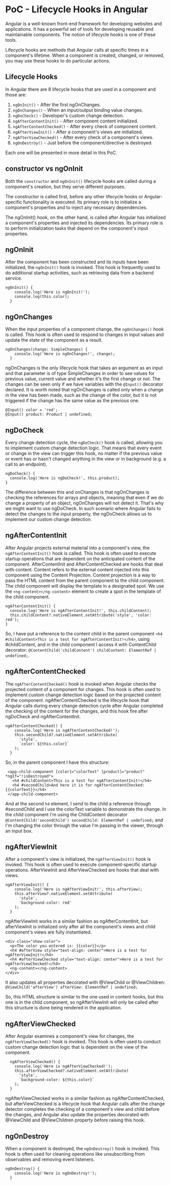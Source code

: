 # PoC - Lifecycle Hooks in Angular
Angular is a well-known front-end framework for developing websites and applications. It has a powerful set of tools for developing reusable and maintainable components. 
The notion of lifecycle hooks is one of these tools.

Lifecycle hooks are methods that Angular calls at specific times in a component's lifetime. 
When a component is created, changed, or removed, you may use these hooks to do particular actions.

## Lifecycle Hooks

In Angular there are 8 lifecycle hooks that are used in a component and those are:
1. `ngOnInit()` - After the first ngOnChanges.
2. `ngOnChanges()` - When an input/output binding value changes.
3. `ngDoCheck()` - Developer's custom change detection.
4. `ngAfterContentInit()` - After component content initialized.
5. `ngAfterContentChecked()` - After every check of component content.
6. `ngAfterViewInit()` - After a component's views are initialized.
7. `ngAfterViewChecked()` - After every check of a component's views.
8. `ngOnDestroy()` - Just before the component/directive is destroyed.

Each one will be presented in more detail in this PoC.

## constructor vs ngOnInit
Both the `constructor` and `ngOnInit()` lifecycle hooks are called during a component's creation, but they serve different purposes.

The constructor is called first, before any other lifecycle hooks or Angular-specific functionality is executed. Its primary role is to initialize a component's properties and to inject any necessary dependencies.

The ngOnInit() hook, on the other hand, is called after Angular has initialized a component's properties and injected its dependencies. Its primary role is to perform initialization tasks that depend on the component's input properties.

## ngOnInit
After the component has been constructed and its inputs have been initialized, the `ngOnInit()` hook is invoked. This hook is frequently used to do additional startup activities, such as retrieving data from a backend service.

```
ngOnInit() {
    console.log('Here is ngOnInit!');
    console.log(this.color);
  }
```

## ngOnChanges
When the input properties of a component change, the `ngOnChanges()` hook is called. This hook is often used to respond to changes in input values and update the state of the component as a result.

```
ngOnChanges(change: SimpleChanges) {
    console.log('Here is ngOnChanges!', change);
  }
```

ngOnChanges is the only lifecycle hook that takes an argument as an input and that parameter is of type SimpleChanges in order to see values for previous value, current value and whether it's the first change or not. The changes can be seen only if we have variables with the `@Input()` decorator declared. It is worth noted that ngOnChanges is called only when a change in the view has been made, such as the change of the color, but it is not triggered if the change has the same value as the previous one. 
 
 ```
 @Input() color = 'red';
 @Input() product: Product | undefined;
 ```

## ngDoCheck
Every change detection cycle, the `ngDoCheck()` hook is called, allowing you to implement custom change detection logic. That means that every event or change in the view can trigger this hook, no matter if the previous value or event has or hasn't changed anything in the view or in background (e.g. a call to an endpoint).

```
ngDoCheck() {
  console.log('Here is ngDoCheck!', this.product);
}
```

The difference between this and onChanges is that ngOnChanges is checking the references for arrays and objects, meaning that even if we do change a property of an object, ngOnChanges will not detect it. That's why we might want to use ngDoCheck. In such scenario where Angular fails to detect the changes to the input property, the ngDoCheck allows us to implement our custom change detection.

## ngAfterContentInit
After Angular projects external material into a component's view, the `ngAfterContentInit()` hook is called. This hook is often used to execute startup operations that are dependent on the anticipated content of the component. AfterContentInit and AfterContentChecked are hooks that deal with content.
Content refers to the external content injected into this component using the Content Projection.
Content projection is a way to pass the HTML content from the parent component to the child component. The child component will display the template in a designated spot. We use the `<ng-content></ng-content>` element to create a spot in the template of the child component.

```
ngAfterContentInit() {
  console.log('Here is ngAfterContentInit!', this.childContent);
  this.childContent?.nativeElement.setAttribute('style', 'color: red');
}
```

So, I have put a reference to the content child in the parent component `<h4 #childContent>This is a test for ngAfterContentInit!</h4>`, using #childContent, and in the child component I access it with ContentChild decorator: `@ContentChild('childContent') childContent: ElementRef | undefined;`.

## ngAfterContentChecked
The `ngAfterContentChecked()` hook is invoked when Angular checks the projected content of a component for changes. This hook is often used to implement custom change detection logic based on the projected content of the component. ngAfterContentChecked is the lifecycle hook that Angular calls during every change detection cycle after Angular completed the checking of the content for the changes, and this hook fire after ngDoCheck and ngAfterContentInit.

```
ngAfterContentChecked() {
    console.log('Here is ngAfterContentChecked!');
    this.secondChild?.nativeElement.setAttribute(
      'style',
      `color: ${this.color}`
    );
  }
```

So, in the parent component I have this structure:
 ```
  <app-child-component [color]="colorText" [product]="product" *ngIf="!isDestroyed">
    <h4 #childContent>This is a test for ngAfterContentInit!</h4>
    <h4 #secondChild>And here it is for ngAfterContentChecked: {{colorText}}</h4>
  </app-child-component>
 ```
 
And at the second `h4` element, I send to the child a reference through #secondChild and I use the colorText variable to demonstrate the change. In the child component I'm using the ChildContent decorator `@ContentChild('secondChild') secondChild: ElementRef | undefined;` and I'm changing the color through the value I'm passing in the viewer, through an input box.

 
## ngAfterViewInit
After a component's view is initialized, the `ngAfterViewInit()` hook is invoked. This hook is often used to execute component-specific startup operations. AfterViewInit and AfterViewChecked are hooks that deal with views.

```
ngAfterViewInit() {
    console.log('Here is ngAfterViewInit!', this.afterView);
    this.afterView?.nativeElement.setAttribute(
      'style',
      'background-color: red'
    );
  }
```

ngAfterViewInit works in a similar fashion as ngAfterContentInit, but afterViewInit is initialized only after all the component's views and child component's views are fully instantiated. 

```
<div class="show-color">
  <p>The color you entered is: {{color}}</p>
  <h4 #afterView style="text-align: center">Here is a test for ngAfterViewInit!</h4>
  <h4 #afterViewChecked style="text-align: center">Here is a test for ngAfterViewChecked!</h4>
  <ng-content></ng-content>
</div>
```

It also updates all properties decorated with @ViewChild or @ViewChildren: `@ViewChild('afterView') afterView: ElementRef | undefined;`

So, this HTML structure is similar to the one used in content hooks, but this one is in the child component, so ngAfterViewInit will only be called after this structure is done being rendered in the application.

## ngAfterViewChecked
After Angular examines a component's view for changes, the `ngAfterViewChecked()` hook is invoked. This hook is often used to conduct custom change detection logic that is dependent on the view of the component.

```
  ngAfterViewChecked() {
    console.log('Here is ngAfterViewChecked!');
    this.afterViewChecked?.nativeElement.setAttribute(
      'style',
      `background-color: ${this.color}`
    );
  }
```

ngAfterViewChecked works in a similar fashion as ngAfterContentChecked, but afterViewChecked is a lifecycle hook that Angular calls after the change detector
completes the checking of a component's view and child before the changes, and Angular also update the properties decorated with @ViewChild and @ViewChildren property before raising this hook.

## ngOnDestroy
When a component is destroyed, the `ngOnDestroy()` hook is invoked. This hook is often used for cleaning operations like unsubscribing from observables and removing event listeners.

```
ngOnDestroy() {
    console.log('Here is ngOnDestroy!');
  }
```
